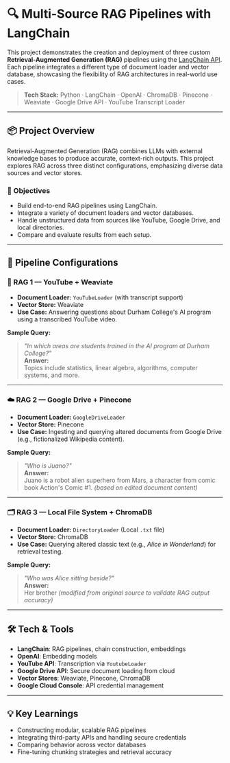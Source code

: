 # 🔍 Multi-Source RAG Pipelines with LangChain

This project demonstrates the creation and deployment of three custom **Retrieval-Augmented Generation (RAG)** pipelines using the [LangChain API](https://www.langchain.com/). Each pipeline integrates a different type of document loader and vector database, showcasing the flexibility of RAG architectures in real-world use cases.

> **Tech Stack:** Python · LangChain · OpenAI · ChromaDB · Pinecone · Weaviate · Google Drive API · YouTube Transcript Loader

---

## 📦 Project Overview

Retrieval-Augmented Generation (RAG) combines LLMs with external knowledge bases to produce accurate, context-rich outputs. This project explores RAG across three distinct configurations, emphasizing diverse data sources and vector stores.

### 🧠 Objectives

- Build end-to-end RAG pipelines using LangChain.
- Integrate a variety of document loaders and vector databases.
- Handle unstructured data from sources like YouTube, Google Drive, and local directories.
- Compare and evaluate results from each setup.

---

## 📁 Pipeline Configurations

### 🚀 RAG 1 — YouTube + Weaviate

- **Document Loader:** `YouTubeLoader` (with transcript support)
- **Vector Store:** Weaviate
- **Use Case:** Answering questions about Durham College's AI program using a transcribed YouTube video.

**Sample Query:**  
> _"In which areas are students trained in the AI program at Durham College?"_  
**Answer:**  
> Topics include statistics, linear algebra, algorithms, computer systems, and more.

---

### ☁️ RAG 2 — Google Drive + Pinecone

- **Document Loader:** `GoogleDriveLoader`
- **Vector Store:** Pinecone
- **Use Case:** Ingesting and querying altered documents from Google Drive (e.g., fictionalized Wikipedia content).

**Sample Query:**  
> _"Who is Juano?"_  
**Answer:**  
> Juano is a robot alien superhero from Mars, a character from comic book Action's Comic #1. *(based on edited document content)*

---

### 🗂️ RAG 3 — Local File System + ChromaDB

- **Document Loader:** `DirectoryLoader` (Local `.txt` file)
- **Vector Store:** ChromaDB
- **Use Case:** Querying altered classic text (e.g., *Alice in Wonderland*) for retrieval testing.

**Sample Query:**  
> _"Who was Alice sitting beside?"_  
**Answer:**  
> Her brother *(modified from original source to validate RAG output accuracy)*

---

## 🛠️ Tech & Tools

- **LangChain**: RAG pipelines, chain construction, embeddings
- **OpenAI**: Embedding models
- **YouTube API**: Transcription via `YoutubeLoader`
- **Google Drive API**: Secure document loading from cloud
- **Vector Stores**: Weaviate, Pinecone, ChromaDB
- **Google Cloud Console**: API credential management

---

## 💡 Key Learnings

- Constructing modular, scalable RAG pipelines
- Integrating third-party APIs and handling secure credentials
- Comparing behavior across vector databases
- Fine-tuning chunking strategies and retrieval accuracy
